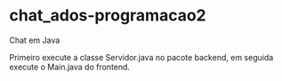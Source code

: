 # chat_ados-programacao2
Chat em Java

Primeiro execute a classe Servidor.java no pacote backend, em seguida execute o Main.java do frontend.
